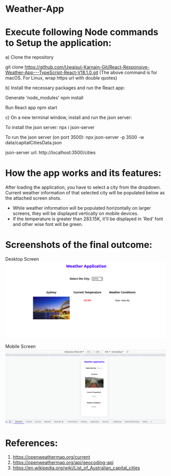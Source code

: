 # Weather-App


# Execute following Node commands to Setup the application:

a) Clone the repository

git clone https://github.com/Uwaisul-Karnain-Git/React-Responsive-Weather-App---TypeScript-React-V18.1.0.git
(The above command is for macOS. For Linux, wrap https url with double quotes)

b) Install the necessary packages and run the React app:

Generate 'node_modules'
npm install

Run React app
npm start

c) On a new terminal window, install and run the json server:

To install the json server:
npx i json-server

To run the json server (on port 3500):
npx json-server -p 3500 -w data/capitalCitiesData.json

json-server url: 
http://localhost:3500/cities



# How the app works and its features:

After loading the application, you have to select a city from the dropdown.
Current weather information of that selected city will be populated below as the attached screen shots.

- While weather information will be populated horizontally on larger screens, they will be displayed vertically on mobile devices.
- If the temperature is greater than 283.15K, it'll be displayed in 'Red' font and other wise font will be green.

# Screenshots of the final outcome:

Desktop Screen
![](Images/desktop_Screen.png)

Mobile Screen
![](Images/mobile_Screen.png)

# References:
1. https://openweathermap.org/current
2. https://openweathermap.org/api/geocoding-api
3. https://en.wikipedia.org/wiki/List_of_Australian_capital_cities

